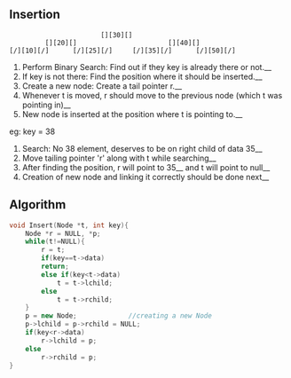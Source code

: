 ## Insertion
```
                       [][30][]
         [][20][]                       [][40][]
[/][10][/]      [/][25][/]     [/][35][/]      [/][50][/]
```
1) Perform Binary Search: Find out if they key is already there or not.__
2) If key is not there: Find the position where it should be inserted.__
3) Create a new node: Create a tail pointer r.__
4) Whenever t is moved, r should move to the previous node (which t was pointing in)__
5) New node is inserted at the position where t is pointing to.__



eg: key = 38
1) Search: No 38 element, deserves to be on right child of data 35__
2) Move tailing pointer 'r' along with t while searching__
3) After finding the position, r will point to 35__ and t will point to null__
4) Creation of new node and linking it correctly should be done next__


## Algorithm

```cpp
void Insert(Node *t, int key){
    Node *r = NULL, *p;
    while(t!=NULL){
        r = t;
        if(key==t->data)
        return;
        else if(key<t->data)
            t = t->lchild;
        else
            t = t->rchild;
    }
    p = new Node;             //creating a new Node
    p->lchild = p->rchild = NULL;
    if(key<r->data)
        r->lchild = p;
    else
        r->rchild = p;
}

```


